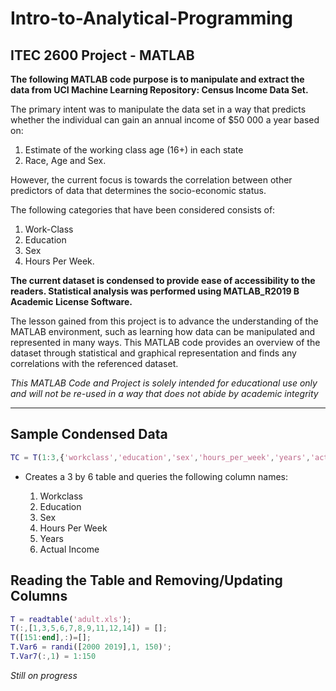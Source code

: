 # Intro-to-Analytical-Programming
## ITEC 2600 Project - MATLAB

**The following MATLAB code purpose is to manipulate and extract the data from 
UCI Machine Learning Repository: Census Income Data Set.**

The primary intent was to manipulate the data set in a way that predicts whether the individual can gain an annual income of $50 000 a year based on:

1. Estimate of the working class age (16+) in each state
2. Race, Age and Sex. 

However, the current focus is towards the correlation between other predictors of data 
that determines the socio-economic status. 

The following categories that have been considered consists of: 

1. Work-Class 
2. Education 
3. Sex 
4. Hours Per Week. 
 
**The current dataset is condensed to provide ease of accessibility to the readers. Statistical analysis was performed using MATLAB_R2019 B Academic License Software.**

The lesson gained from this project is to advance the understanding of the MATLAB environment, such as learning how data can be manipulated and represented in many ways. This MATLAB code provides an overview of the dataset through statistical and graphical representation and finds any correlations with the referenced dataset.

*This MATLAB Code and Project is solely intended for educational use only and will not be re-used in a way that does not abide by academic integrity*

_____________________________________
## Sample Condensed Data

``` matlab 
TC = T(1:3,{'workclass','education','sex','hours_per_week','years','actualIncome'}}
```
* Creates a 3 by 6 table and queries the following column names:

  1. Workclass
  2. Education
  3. Sex
  4. Hours Per Week
  5. Years
  6. Actual Income

## Reading the Table and Removing/Updating Columns

```matlab
T = readtable('adult.xls');
T(:,[1,3,5,6,7,8,9,11,12,14]) = [];
T([151:end],:)=[];
T.Var6 = randi([2000 2019],1, 150)';
T.Var7(:,1) = 1:150
```

*Still on progress*
  
  


